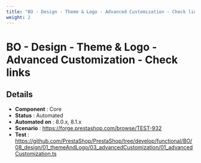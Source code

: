 ```yaml
---
title: "BO - Design - Theme & Logo - Advanced Customization - Check links"
weight: 2
---
```


# BO - Design - Theme & Logo - Advanced Customization - Check links
## Details
* **Component** : Core
* **Status** : Automated
* **Automated on** : 8.0.x, 8.1.x
* **Scenario** : https://forge.prestashop.com/browse/TEST-932
* **Test** : https://github.com/PrestaShop/PrestaShop/tree/develop/functional/BO/08_design/01_themeAndLogo/03_advancedCustomization/01_advancedCustomization.ts

